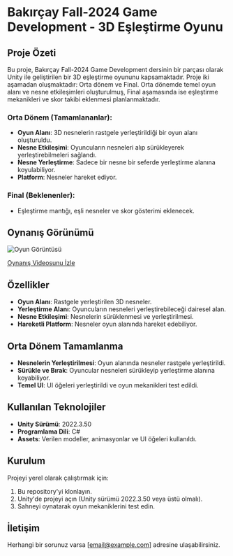 # Bakırçay Fall-2024 Game Development - 3D Eşleştirme Oyunu

## Proje Özeti

Bu proje, Bakırçay Fall-2024 Game Development dersinin bir parçası olarak Unity ile geliştirilen bir 3D eşleştirme oyununu kapsamaktadır. Proje iki aşamadan oluşmaktadır: Orta dönem ve Final. Orta dönemde temel oyun alanı ve nesne etkileşimleri oluşturulmuş, Final aşamasında ise eşleştirme mekanikleri ve skor takibi eklenmesi planlanmaktadır.

### Orta Dönem (Tamamlananlar):
- **Oyun Alanı**: 3D nesnelerin rastgele yerleştirildiği bir oyun alanı oluşturuldu.
- **Nesne Etkileşimi**: Oyuncuların nesneleri alıp sürükleyerek yerleştirebilmeleri sağlandı.
- **Nesne Yerleştirme**: Sadece bir nesne bir seferde yerleştirme alanına koyulabiliyor.
- **Platform**: Nesneler hareket ediyor.

### Final (Beklenenler):
- Eşleştirme mantığı, eşli nesneler ve skor gösterimi eklenecek.

## Oynanış Görünümü

![Oyun Görüntüsü](gameplay_screenshot.png)

[Oynanış Videosunu İzle](gameplay_video_link)

## Özellikler

- **Oyun Alanı**: Rastgele yerleştirilen 3D nesneler.
- **Yerleştirme Alanı**: Oyuncuların nesneleri yerleştirebileceği dairesel alan.
- **Nesne Etkileşimi**: Nesnelerin sürüklenmesi ve yerleştirilmesi.
- **Hareketli Platform**: Nesneler oyun alanında hareket edebiliyor.

## Orta Dönem Tamamlanma

- **Nesnelerin Yerleştirilmesi**: Oyun alanında nesneler rastgele yerleştirildi.
- **Sürükle ve Bırak**: Oyuncular nesneleri sürükleyip yerleştirme alanına koyabiliyor.
- **Temel UI**: UI öğeleri yerleştirildi ve oyun mekanikleri test edildi.

## Kullanılan Teknolojiler

- **Unity Sürümü**: 2022.3.50
- **Programlama Dili**: C#
- **Assets**: Verilen modeller, animasyonlar ve UI öğeleri kullanıldı.

## Kurulum

Projeyi yerel olarak çalıştırmak için:

1. Bu repository'yi klonlayın.
2. Unity'de projeyi açın (Unity sürümü 2022.3.50 veya üstü olmalı).
3. Sahneyi oynatarak oyun mekaniklerini test edin.

## İletişim

Herhangi bir sorunuz varsa [email@example.com] adresine ulaşabilirsiniz.
